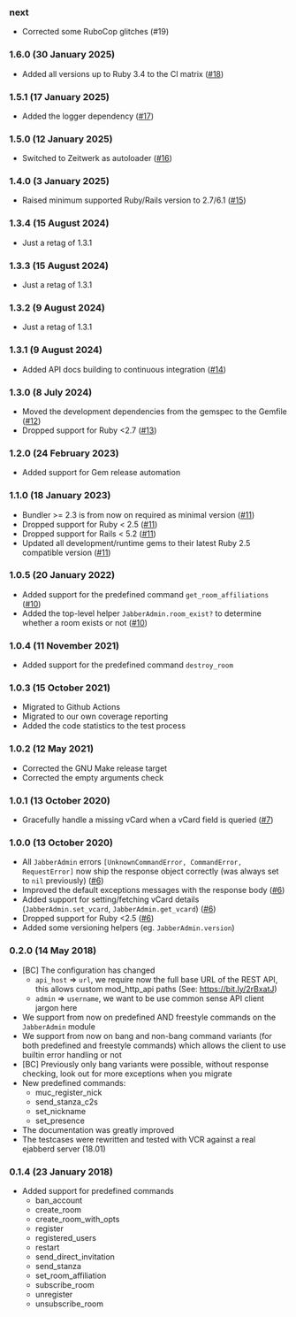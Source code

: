 ### next

* Corrected some RuboCop glitches (#19)

### 1.6.0 (30 January 2025)

* Added all versions up to Ruby 3.4 to the CI matrix ([#18](https://github.com/hausgold/jabber_admin/pull/18))

### 1.5.1 (17 January 2025)

* Added the logger dependency ([#17](https://github.com/hausgold/jabber_admin/pull/17))

### 1.5.0 (12 January 2025)

* Switched to Zeitwerk as autoloader ([#16](https://github.com/hausgold/jabber_admin/pull/16))

### 1.4.0 (3 January 2025)

* Raised minimum supported Ruby/Rails version to 2.7/6.1 ([#15](https://github.com/hausgold/jabber_admin/pull/15))

### 1.3.4 (15 August 2024)

* Just a retag of 1.3.1

### 1.3.3 (15 August 2024)

* Just a retag of 1.3.1

### 1.3.2 (9 August 2024)

* Just a retag of 1.3.1

### 1.3.1 (9 August 2024)

* Added API docs building to continuous integration ([#14](https://github.com/hausgold/jabber_admin/pull/14))

### 1.3.0 (8 July 2024)

* Moved the development dependencies from the gemspec to the Gemfile ([#12](https://github.com/hausgold/jabber_admin/pull/12))
* Dropped support for Ruby <2.7 ([#13](https://github.com/hausgold/jabber_admin/pull/13))

### 1.2.0 (24 February 2023)

* Added support for Gem release automation

### 1.1.0 (18 January 2023)

* Bundler >= 2.3 is from now on required as minimal version ([#11](https://github.com/hausgold/jabber_admin/pull/11))
* Dropped support for Ruby < 2.5 ([#11](https://github.com/hausgold/jabber_admin/pull/11))
* Dropped support for Rails < 5.2 ([#11](https://github.com/hausgold/jabber_admin/pull/11))
* Updated all development/runtime gems to their latest
  Ruby 2.5 compatible version ([#11](https://github.com/hausgold/jabber_admin/pull/11))

### 1.0.5 (20 January 2022)

* Added support for the predefined command `get_room_affiliations` ([#10](https://github.com/hausgold/jabber_admin/pull/10))
* Added the top-level helper `JabberAdmin.room_exist?` to determine whether
  a room exists or not ([#10](https://github.com/hausgold/jabber_admin/pull/10))

### 1.0.4 (11 November 2021)

* Added support for the predefined command `destroy_room`

### 1.0.3 (15 October 2021)

* Migrated to Github Actions
* Migrated to our own coverage reporting
* Added the code statistics to the test process

### 1.0.2 (12 May 2021)

* Corrected the GNU Make release target
* Corrected the empty arguments check

### 1.0.1 (13 October 2020)

* Gracefully handle a missing vCard when a vCard field is queried ([#7](https://github.com/hausgold/jabber_admin/pull/7))

### 1.0.0 (13 October 2020)

* All `JabberAdmin` errors `[UnknownCommandError, CommandError, RequestError]`
  now ship the response object correctly (was always set to `nil` previously)
  ([#6](https://github.com/hausgold/jabber_admin/pull/6))
* Improved the default exceptions messages with the response body ([#6](https://github.com/hausgold/jabber_admin/pull/6))
* Added support for setting/fetching vCard details (`JabberAdmin.set_vcard`,
  `JabberAdmin.get_vcard`) ([#6](https://github.com/hausgold/jabber_admin/pull/6))
* Dropped support for Ruby <2.5 ([#6](https://github.com/hausgold/jabber_admin/pull/6))
* Added some versioning helpers (eg. `JabberAdmin.version`)

### 0.2.0 (14 May 2018)

* [BC] The configuration has changed
  * `api_host` => `url`, we require now the full base URL of the REST API, this
    allows custom mod_http_api paths (See: https://bit.ly/2rBxatJ)
  * `admin` => `username`, we want to be use common sense API client jargon
    here
* We support from now on predefined AND freestyle commands on the `JabberAdmin`
  module
* We support from now on bang and non-bang command variants (for both
  predefined and freestyle commands) which allows the client to use builtin
  error handling or not
* [BC] Previously only bang variants were possible, without response checking,
  look out for more exceptions when you migrate
* New predefined commands:
  * muc_register_nick
  * send_stanza_c2s
  * set_nickname
  * set_presence
* The documentation was greatly improved
* The testcases were rewritten and tested with VCR against a real ejabberd
  server (18.01)

### 0.1.4 (23 January 2018)

* Added support for predefined commands
  * ban_account
  * create_room
  * create_room_with_opts
  * register
  * registered_users
  * restart
  * send_direct_invitation
  * send_stanza
  * set_room_affiliation
  * subscribe_room
  * unregister
  * unsubscribe_room
